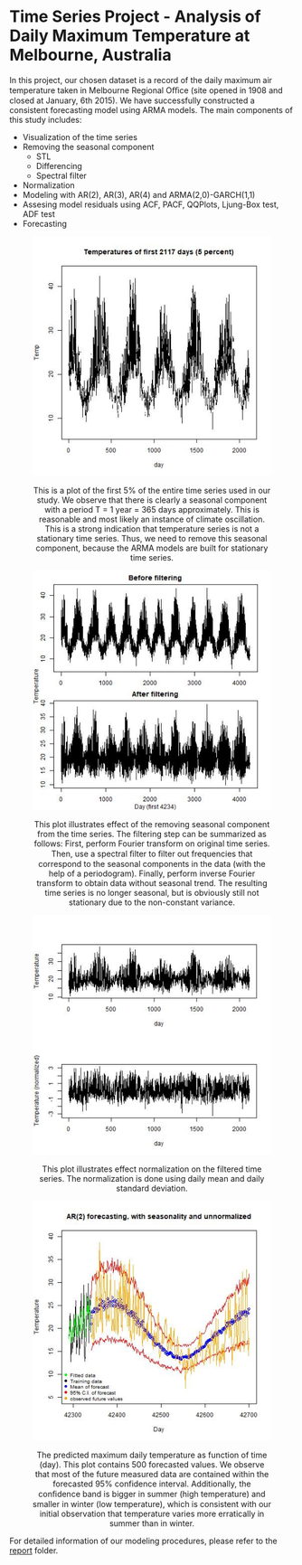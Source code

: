# Time Series Project - Analysis of Daily Maximum Temperature at Melbourne, Australia

In this project, our chosen dataset is a record of the daily maximum air temperature taken in Melbourne Regional Oﬃce (site opened in 1908 and closed at January, 6th 2015). We have successfully constructed a consistent forecasting model using ARMA models. The main components of this study includes:
- Visualization of the time series
- Removing the seasonal component
	- STL
	- Differencing
	- Spectral filter
- Normalization
- Modeling with AR(2), AR(3), AR(4) and ARMA(2,0)-GARCH(1,1)
- Assesing model residuals using ACF, PACF, QQPlots, Ljung-Box test, ADF test
- Forecasting

<figure align="center">
  <img src="https://github.com/wywongbd/EPFL-Time-Series/blob/master/project/plots/raw-ts/first5percent.jpg"></p>
  <figcaption> This is a plot of the first 5% of the entire time series used in our study. We observe that there is clearly a seasonal component with a period T = 1 year = 365 days approximately. This is reasonable and most likely an instance of climate oscillation. This is a strong indication that temperature series is not a stationary time series. Thus, we need to remove this seasonal component, because the ARMA models are built for stationary time series.  </figcaption>
</figure>

<figure align="center">
  <img src="https://github.com/wywongbd/EPFL-Time-Series/blob/master/project/plots/filtering/TS-before-and-after.jpg"></p>
  <figcaption> This plot illustrates effect of the removing seasonal component from the time series. The filtering step can be summarized as follows: First, perform Fourier transform on original time series. Then, use a spectral ﬁlter to ﬁlter out frequencies that correspond to the seasonal components in the data (with the help of a periodogram). Finally, perform inverse Fourier transform to obtain data without seasonal trend. The resulting time series is no longer seasonal, but is obviously still not stationary due to the non-constant variance. </figcaption>
</figure>

<figure align="center">
  <img src="https://github.com/wywongbd/EPFL-Time-Series/blob/master/project/plots/normalization/Normalization-before-and-after.jpg"></p>
  <figcaption> This plot illustrates effect normalization on the filtered time series. The normalization is done using daily mean and daily standard deviation. </figcaption>
</figure>

<figure align="center">
  <img src="https://github.com/wywongbd/EPFL-Time-Series/blob/master/project/plots/modeling/ARMA/forecasting/ar2-forecasting-recovered-360days-with-obs.jpg"></p>
  <figcaption> The predicted maximum daily temperature as function of time (day). This plot contains 500 forecasted values. We observe that most of the future measured data are contained within the forecasted 95% confidence interval. Additionally, the conﬁdence band is bigger in summer (high temperature) and smaller in winter (low temperature), which is consistent with our initial observation that temperature varies more erratically in summer than in winter.</figcaption>
</figure>

For detailed information of our modeling procedures, please refer to the [report](https://github.com/wywongbd/EPFL-Time-Series/tree/master/project/report) folder.

